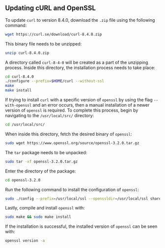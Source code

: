 ## Updating cURL and OpenSSL
To update `curl` to version 8.4.0, download the `.zip` file using the following command:
```bash
wget https://curl.se/download/curl-8.4.0.zip
```
This binary file needs to be unzipped:
```bash
unzip curl-8.4.0.zip
```
A directory called `curl-8-4-0` will be created as a part of the unzipping process. Inside this directory, the installation process needs to take place:
```bash
cd curl-8.4.0
./configure --prefix=$HOME/curl --without-ssl
make
make install
```
If trying to install `curl` with a specific version of `openssl` by using the flag `--with-openssl` and an error occurs, then a manual installation of a newer version of `openssl` is required. To complete this process, begin by navigating to the `/usr/local/src/` directory:
```bash
cd /usr/local/src/
```
When inside this directory, fetch the desired binary of `openssl`:
```bash
sudo wget https://www.openssl.org/source/openssl-3.2.0.tar.gz
```
The `tar` package needs to be unpacked:
```bash
sudo tar -xf openssl-3.2.0.tar.gz
```
Enter the directory of the package:
```bash
cd openssl-3.2.0
```
Run the following command to install the configuration of `openssl`:
```bash
sudo ./config --prefix=/usr/local/ssl --openssldir=/usr/local/ssl shared zlib
```
Lastly, compile and install `openssl` with:
```bash
sudo make && sudo make install
```
If the installation is successful, the installed version of `openssl` can be seen with:
```bash
openssl version -a
```